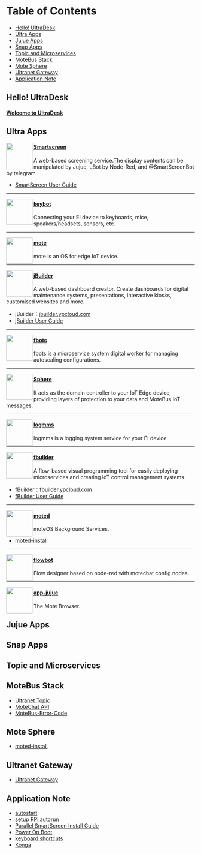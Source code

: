 # Table of Contents
* [Hello! UltraDesk](#1)
* [Ultra Apps](#2)
* [Jujue Apps](#jujue-apps)
* [Snap Apps](#snap-apps)
* [Topic and Microservices](#3)
* [MoteBus Stack](#motebus-stack)
* [Mote Sphere](#mote-sphere)
* [Ultranet Gateway](#ultranet-gateway)
* [Application Note](#application-note)




## <h2 id="1">Hello! UltraDesk</h2>
#### [Welcome to UltraDesk](https://github.com/motebus/ultranet/blob/main/Hello%20UltraDesk/Welcome%20to%20UltraDesk.md)


## <h2 id="2">Ultra Apps</h2>
<img align="left" height="70" src="https://res.cloudinary.com/canonical/image/fetch/f_auto,q_auto,fl_sanitize,w_60,h_60/https://dashboard.snapcraft.io/site_media/appmedia/2018/08/smartscreen_256x256.png" />

#### [Smartscreen](https://snapcraft.io/smartscreen)
A web-based screening service.The display contents can be manipulated by Jujue, uBot by Node-Red, and @SmartScreenBot by telegram.
* [SmartScreen User Guide](https://github.com/motebus/ultranet/blob/main/Ultranet%20Apps/SmartScreen%20User%20Guide.md)
-----
<img align="left" height="70" src="https://res.cloudinary.com/canonical/image/fetch/f_auto,q_auto,fl_sanitize,w_60,h_60/https://dashboard.snapcraft.io/site_media/appmedia/2021/01/6381ab4a-7e9f-4a98-8749-7399c7485d2f.jpg.png" />

#### [keybot](https://snapcraft.io/keybot)
Connecting your EI device to keyboards, mice, speakers/headsets, sensors, etc.

-----
<img align="left" height="70" src="https://res.cloudinary.com/canonical/image/fetch/f_auto,q_auto,fl_sanitize,w_60,h_60/https://dashboard.snapcraft.io/site_media/appmedia/2021/01/1a90ef56-7301-4f38-bfaa-04407c1ed523.jpg.png" />

#### [mote](https://snapcraft.io/mote)
mote is an OS for edge IoT device.

-----
<img align="left" height="70" src="https://res.cloudinary.com/canonical/image/fetch/f_auto,q_auto,fl_sanitize,w_60,h_60/https://dashboard.snapcraft.io/site_media/appmedia/2021/01/851a6190-ffb1-461b-a7bc-c675d252038f.jpg.png" />

#### [jBuilder](https://snapcraft.io/jbuilder)
A web-based dashboard creator. Create dashboards for digital maintenance systems, presentations, interactive kiosks, customised websites and more.
* jBuilder：[jbuilder.ypcloud.com](https://jbuilder.ypcloud.com/)
* [jBuilder User Guide](https://github.com/motebus/ultranet/blob/main/Ultranet%20Apps/jBuilder%20User%20Guide.md)
 
-----
<img align="left" height="70" src="https://res.cloudinary.com/canonical/image/fetch/f_auto,q_auto,fl_sanitize,w_60,h_60/https://dashboard.snapcraft.io/site_media/appmedia/2021/01/7e65d1f7-8d79-4014-b970-056464ca6811.jpg.png" />

#### [fbots](https://snapcraft.io/fbots)
fbots is a microservice system digital worker for managing autoscaling configurations.

-----
<img align="left" height="70" src="https://res.cloudinary.com/canonical/image/fetch/f_auto,q_auto,fl_sanitize,w_60,h_60/https://dashboard.snapcraft.io/site_media/appmedia/2018/08/sphere_256x256.png" />

#### [Sphere](https://snapcraft.io/sphere)
It acts as the domain controller to your IoT Edge device, providing layers of protection to your data and MoteBus IoT messages. 

-----
<img align="left" height="70" src="https://res.cloudinary.com/canonical/image/fetch/f_auto,q_auto,fl_sanitize,w_60,h_60/https://dashboard.snapcraft.io/site_media/appmedia/2021/01/9d3a2da3-db74-42b0-875c-7754a328074a.jpg.png" />

#### [logmms](https://snapcraft.io/logmms)
logmms is a logging system service for your EI device. 

-----
<img align="left" height="70" src="https://res.cloudinary.com/canonical/image/fetch/f_auto,q_auto,fl_sanitize,w_60,h_60/https://dashboard.snapcraft.io/site_media/appmedia/2020/05/FB.png" />

#### [fbuilder](https://snapcraft.io/fbuilder)
A flow-based visual programming tool for easily deploying microservices and creating IoT control management systems.
* fBuilder：[fbuilder.ypcloud.com](http://fbuilder.ypcloud.com/login)
* [fBuilder User Guide](https://github.com/motebus/ultranet/blob/main/Ultranet%20Apps/fbuilder%20User%20Guide.md)
-----
<img align="left" height="70" src="https://res.cloudinary.com/canonical/image/fetch/f_auto,q_auto,fl_sanitize,w_60,h_60/https://dashboard.snapcraft.io/site_media/appmedia/2020/08/7A7FE9FD-366E-43A5-8006-69EDFFF2548E.jpeg.png" />

#### [moted](https://snapcraft.io/moted)
moteOS Background Services.
* [moted-install](https://github.com/motebus/ultranet/blob/main/Ultranet%20Apps/moted-install.md)
-----
<img align="left" height="70" src="https://res.cloudinary.com/canonical/image/fetch/f_auto,q_auto,fl_sanitize,w_60,h_60/https://dashboard.snapcraft.io/site_media/appmedia/2020/03/fbuilder.jpeg_IMnAKHn.png" />

#### [flowbot](https://snapcraft.io/flowbot)
Flow designer based on node-red with motechat config nodes.

-----
<img align="left" height="70" src="https://res.cloudinary.com/canonical/image/fetch/f_auto,q_auto,fl_sanitize,w_60,h_60/https://dashboard.snapcraft.io/site_media/appmedia/2019/10/jujue_320x320.png" />

#### [app-jujue](https://snapcraft.io/app-jujue)
The Mote Browser. 

## Jujue Apps

## Snap Apps

## Topic and Microservices

## <h2 id="3">MoteBus Stack</h2>
* [Ultranet Topic](https://github.com/motebus/ultranet/blob/main/MoteBus%20Stack/Ultranet%20Topic.md)
* [MoteChat API](https://github.com/motebus/ultranet/blob/main/MoteBus%20Stack/MoteChat%20API.md)
* [MoteBus-Error-Code](https://github.com/motebus/ultranet/blob/main/MoteBus%20Stack/MoteBus-Error-Code.md)

## Mote Sphere
* [moted-install](https://github.com/motebus/ultrabook/blob/main/Mote%20Sphere/moted-install.md)

## Ultranet Gateway
* [Ultranet Gateway]()

## Application Note
* [autostart](https://github.com/motebus/ultranet/blob/main/Application%20Note/autostart.md)
* [setup RPi autorun](https://github.com/motebus/ultranet/blob/main/Application%20Note/setup%20RPI%20autorun.md)
* [Parallel SmartScreen Install Guide](https://github.com/motebus/ultranet/blob/main/Application%20Note/Parallel%20SmartScreens%20Install%20Guide.md)
* [Power On Boot](https://github.com/motebus/ultrabook/blob/main/Application%20Note/Power%20On%20Boot.md)
* [keyboard shortcuts](https://github.com/motebus/ultrabook/blob/main/Application%20Note/keyboard%20shortcuts.md)
* [Konga](https://github.com/motebus/ultrabook/blob/main/Application%20Note/Konga.md)
